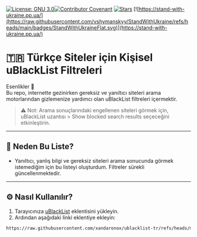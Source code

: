 [![License: GNU 3.0](https://img.shields.io/badge/License-GNU%203.0-orange.svg)](https://opensource.org/license/gpl-3-0)[![Contributor Covenant](https://img.shields.io/badge/Contributor%20Covenant-2.1-4baaaa.svg)](code_of_conduct.md)
[![Stars](https://img.shields.io/github/stars/xandaronox/ublacklist-tr.svg?style=social)](https://github.com/xandaronox/ublacklist-tr/stargazers)
[![https://stand-with-ukraine.pp.ua/](https://raw.githubusercontent.com/vshymanskyy/StandWithUkraine/refs/heads/main/badges/StandWithUkraineFlat.svg)](https://stand-with-ukraine.pp.ua/)

# 🇹🇷 Türkçe Siteler için Kişisel uBlackList Filtreleri

Esenlikler 👋  
Bu repo, internette gezinirken gereksiz ve yanıltıcı siteleri arama motorlarından gizlemenize yardımcı olan uBlackList filtreleri içermektir.

> ⚠️ Not: Arama sonuçlarındaki engellenen siteleri görmek için, uBlackList uzantısı > Show blocked search results seçeceğini etkinleştirin.

---

## 📌 Neden Bu Liste?

- Yanıltıcı, yanlış bilgi ve gereksiz siteleri arama sonucunda görmek istemediğim için bu listeyi oluşturdum. Filtreler sürekli güncellenmektedir.

---

## ⚙️ Nasıl Kullanılır?

1. Tarayıcınıza [uBlackList](https://github.com/iorate/ublacklist) eklentisini yükleyin.  
2. Ardından aşağıdaki linki eklentiye ekleyin:

```txt
https://raw.githubusercontent.com/xandaronox/ublacklist-tr/refs/heads/main/filters.txt
